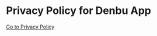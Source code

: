 # Privacy Policy for Denbu App

[Go to Privacy Policy](https://denbu-io.github.io/public_hosting/privacy_policy.html)
